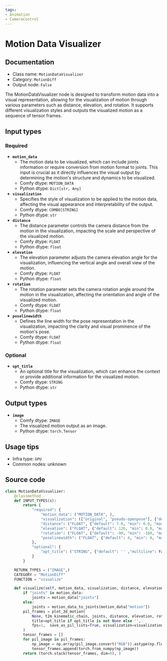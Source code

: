 ```yaml
---
tags:
- Animation
- CameraControl
---
```


# Motion Data Visualizer
## Documentation
- Class name: `MotionDataVisualizer`
- Category: `MotionDiff`
- Output node: `False`

The MotionDataVisualizer node is designed to transform motion data into a visual representation, allowing for the visualization of motion through various parameters such as distance, elevation, and rotation. It supports different visualization styles and outputs the visualized motion as a sequence of tensor frames.
## Input types
### Required
- **`motion_data`**
    - The motion data to be visualized, which can include joints information or require conversion from motion format to joints. This input is crucial as it directly influences the visual output by determining the motion's structure and dynamics to be visualized.
    - Comfy dtype: `MOTION_DATA`
    - Python dtype: `Dict[str, Any]`
- **`visualization`**
    - Specifies the style of visualization to be applied to the motion data, affecting the visual appearance and interpretability of the output.
    - Comfy dtype: `COMBO[STRING]`
    - Python dtype: `str`
- **`distance`**
    - The distance parameter controls the camera distance from the motion in the visualization, impacting the scale and perspective of the visualized motion.
    - Comfy dtype: `FLOAT`
    - Python dtype: `float`
- **`elevation`**
    - The elevation parameter adjusts the camera elevation angle for the visualization, influencing the vertical angle and overall view of the motion.
    - Comfy dtype: `FLOAT`
    - Python dtype: `float`
- **`rotation`**
    - The rotation parameter sets the camera rotation angle around the motion in the visualization, affecting the orientation and angle of the visualized motion.
    - Comfy dtype: `FLOAT`
    - Python dtype: `float`
- **`poselinewidth`**
    - Defines the line width for the pose representation in the visualization, impacting the clarity and visual prominence of the motion's pose.
    - Comfy dtype: `FLOAT`
    - Python dtype: `float`
### Optional
- **`opt_title`**
    - An optional title for the visualization, which can enhance the context or provide additional information for the visualized motion.
    - Comfy dtype: `STRING`
    - Python dtype: `str`
## Output types
- **`image`**
    - Comfy dtype: `IMAGE`
    - The visualized motion output as an image.
    - Python dtype: `torch.Tensor`
## Usage tips
- Infra type: `GPU`
- Common nodes: unknown


## Source code
```python
class MotionDataVisualizer:
    @classmethod
    def INPUT_TYPES(s):
        return {
            "required": {
                "motion_data": ("MOTION_DATA", ),
                "visualization": (["original", "pseudo-openpose"], {"default": "pseudo-openpose"}),
                "distance": ("FLOAT", {"default": 7.0, "min": 0.0, "max": 10.0, "step": 0.1}),
                "elevation": ("FLOAT", {"default": 120, "min": 0.0, "max": 300.0, "step": 0.1}),
                "rotation": ("FLOAT", {"default": -90, "min": -180, "max": 180, "step": 1}),
                "poselinewidth": ("FLOAT", {"default": 4, "min": 0, "max": 50, "step": 0.1}),
            },
            "optional": {
                "opt_title": ("STRING", {"default": '' ,"multiline": False}),
            }
        }

    RETURN_TYPES = ("IMAGE",)
    CATEGORY = "MotionDiff"
    FUNCTION = "visualize"

    def visualize(self, motion_data, visualization, distance, elevation, rotation, poselinewidth, opt_title=None):
        if "joints" in motion_data:
            joints = motion_data["joints"]
        else:
            joints = motion_data_to_joints(motion_data["motion"])
        pil_frames = plot_3d_motion(
            None, t2m_kinematic_chain, joints, distance, elevation, rotation, poselinewidth,
            title=opt_title if opt_title is not None else '',
            fps=1,  save_as_pil_lists=True, visualization=visualization
        )
        tensor_frames = []
        for pil_image in pil_frames:
            np_image = np.array(pil_image.convert("RGB")).astype(np.float32) / 255.0
            tensor_frames.append(torch.from_numpy(np_image))
        return (torch.stack(tensor_frames, dim=0), )

```
